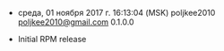* среда, 01 ноября 2017 г. 16:13:04 (MSK) poljkee2010 <poljkee2010@gmail.com> 0.1.0.0
- Initial RPM release
